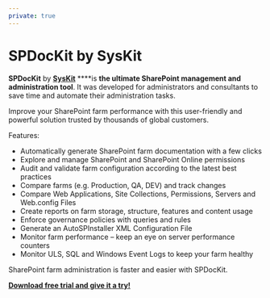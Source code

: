 ```yaml
---
private: true
---
```


# SPDocKit by SysKit

**SPDocKit** by [**SysKit**](https://www.syskit.com/) ****is **the ultimate SharePoint management and administration tool**. It was developed for administrators and consultants to save time and automate their administration tasks.

Improve your SharePoint farm performance with this user-friendly and powerful solution trusted by thousands of global customers.

Features:

* Automatically generate SharePoint farm documentation with a few clicks
* Explore and manage SharePoint and SharePoint Online permissions
* Audit and validate farm configuration according to the latest best practices
* Compare farms \(e.g. Production, QA, DEV\) and track changes
* Compare Web Applications, Site Collections, Permissions, Servers and Web.config Files
* Create reports on farm storage, structure, features and content usage
* Enforce governance policies with queries and rules
* Generate an AutoSPInstaller XML Configuration File
* Monitor farm performance – keep an eye on server performance counters
* Monitor ULS, SQL and Windows Event Logs to keep your farm healthy

SharePoint farm administration is faster and easier with SPDocKit.

[**Download free trial and give it a try!**](https://www.syskit.com/products/spdockit/)

